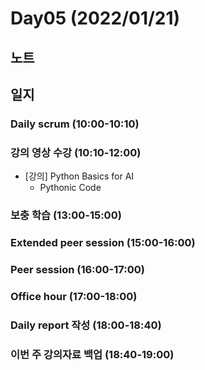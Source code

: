 # Day05 (2022/01/21)

## 노트

## 일지

### Daily scrum (10:00-10:10)

### 강의 영상 수강 (10:10-12:00)

  * [강의] Python Basics for AI
    * Pythonic Code

### 보충 학습 (13:00-15:00)

### Extended peer session (15:00-16:00)

### Peer session (16:00-17:00)

### Office hour (17:00-18:00)

### Daily report 작성 (18:00-18:40)

### 이번 주 강의자료 백업 (18:40-19:00)
